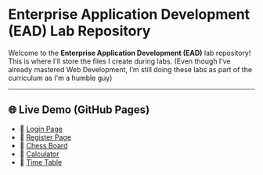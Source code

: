 # Enterprise Application Development (EAD) Lab Repository

Welcome to the **Enterprise Application Development (EAD)** lab repository!  
This is where I'll store the files I create during labs.
(Even though I’ve already mastered Web Development, I’m still doing these labs as part of the curriculum as I'm a humble guy)

---

## 🌐 Live Demo (GitHub Pages)

- 🔐 [Login Page](https://adapalabhargavakrishna.github.io/EAD/Login.html)
- 📝 [Register Page](https://adapalabhargavakrishna.github.io/EAD/Register.html)
- 👑 [Chess Board](https://adapalabhargavakrishna.github.io/EAD/ChessBoard.html)
- 🧮 [Calculator](https://adapalabhargavakrishna.github.io/EAD/Calculator.html)
- 📅 [Time Table](https://adapalabhargavakrishna.github.io/EAD/Timetable.html)
